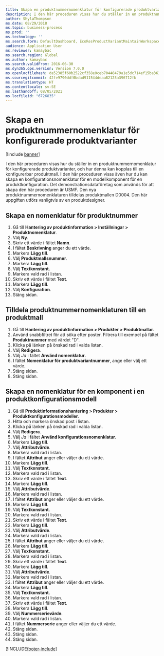 ```yaml
---
title: Skapa en produktnummernomenklatur för konfigurerade produktvarianter
description: I den här proceduren visas hur du ställer in en produktnummernomenklatur för konfigurerade produktvarianter, och hur denna kan kopplas till en konfigurerbar produktmall.
author: ShylaThompson
ms.date: 08/29/2018
ms.topic: business-process
ms.prod: ''
ms.technology: ''
ms.search.form: DefaultDashboard, EcoResProductVariantMaintainWorkspace, EcoResNomenclature, EcoResProductListPage, EcoResProductDetails, PCProductConfigurationModelListPage, PCProductConfigurationModelDetails
audience: Application User
ms.reviewer: kamaybac
ms.search.region: Global
ms.author: kamaybac
ms.search.validFrom: 2016-06-30
ms.dyn365.ops.version: Version 7.0.0
ms.openlocfilehash: da52385f60b2522cf358e0ceb70448479a1e5dc714ef15ba361611ed404ed852
ms.sourcegitcommit: 42fe9790ddf0bdad911544deaa82123a396712fb
ms.translationtype: HT
ms.contentlocale: sv-SE
ms.lasthandoff: 08/05/2021
ms.locfileid: "6726835"
---
```

# <a name="create-a-product-number-nomenclature-for-configured-product-variants"></a>Skapa en produktnummernomenklatur för konfigurerade produktvarianter

[!include [banner](../../includes/banner.md)]

I den här proceduren visas hur du ställer in en produktnummernomenklatur för konfigurerade produktvarianter, och hur denna kan kopplas till en konfigurerbar produktmall. I den här proceduren visas även hur du kan skapa en konfigurationsnomenklatur för en modellkomponent för en produktkonfiguration. Det demonstrationsdataföretag som används för att skapa den här proceduren är USMF. Den nya produktnummernomenklaturen tilldelas produktmallen D0004. Den här uppgiften utförs vanligtvis av en produktdesigner.

## <a name="create-a-product-number-nomenclature"></a>Skapa en nomenklatur för produktnummer

1. Gå till **Hantering av produktinformation \> Inställningar \> Produktnomenklatur**.
1. Välj **Ny**.
1. Skriv ett värde i fältet **Namn**.
1. I fältet **Beskrivning** anger du ett värde.
1. Markera **Lägg till**.
1. Välj **Produktmallsnummer**.
1. Markera **Lägg till**.
1. Välj **Textkonstant**.
1. Markera vald rad i listan.
1. Skriv ett värde i fältet **Text**.
1. Markera **Lägg till**.
1. Välj **Konfiguration**.
1. Stäng sidan.

## <a name="assign-the-product-number-nomenclature-to-a-product-master"></a>Tilldela produktnummernomenklaturen till en produktmall

1. Gå till **Hantering av produktinformation \> Produkter \> Produktmallar**.
1. Använd snabbfiltret för att söka efter poster. Filtrera till exempel på fältet **Produktnummer** med värdet "D".
1. Klicka på länken på önskad rad i valda listan.
1. Välj **Redigera**.
1. Välj *Ja* i fältet **Använd nomenklatur**.
1. I fältet **Nomenklatur för produktvariantnummer**, ange eller välj ett värde.
1. Stäng sidan.
1. Stäng sidan.

## <a name="create-nomenclature-for-a-product-configuration-model-component"></a>Skapa en nomenklatur för en komponent i en produktkonfigurationsmodell

1. Gå till **Produktinformationshantering \> Produkter \> Produktkonfigurationsmodeller**.
1. Hitta och markera önskad post i listan.
1. Klicka på länken på önskad rad i valda listan.
1. Välj **Redigera**.
1. Välj *Ja* i fältet **Använd konfigurationsnomenklatur**.
1. Markera **Lägg till**.
1. Välj **Attributvärde**.
1. Markera vald rad i listan.
1. I fältet **Attribut** anger eller väljer du ett värde.
1. Markera **Lägg till**.
1. Välj **Textkonstant**.
1. Markera vald rad i listan.
1. Skriv ett värde i fältet **Text**.
1. Markera **Lägg till**.
1. Välj **Attributvärde**.
1. Markera vald rad i listan.
1. I fältet **Attribut** anger eller väljer du ett värde.
1. Markera **Lägg till**.
1. Välj **Textkonstant**.
1. Markera vald rad i listan.
1. Skriv ett värde i fältet **Text**.
1. Markera **Lägg till**.
1. Välj **Attributvärde**.
1. Markera vald rad i listan.
1. I fältet **Attribut** anger eller väljer du ett värde.
1. Markera **Lägg till**.
1. Välj **Textkonstant**.
1. Markera vald rad i listan.
1. Skriv ett värde i fältet **Text**.
1. Markera **Lägg till**.
1. Välj **Attributvärde**.
1. Markera vald rad i listan.
1. I fältet **Attribut** anger eller väljer du ett värde.
1. Markera **Lägg till**.
1. Välj **Textkonstant**.
1. Markera vald rad i listan.
1. Skriv ett värde i fältet **Text**.
1. Markera **Lägg till**.
1. Välj **Nummerserievärde**.
1. Markera vald rad i listan.
1. I fältet **Nummerserie** anger eller väljer du ett värde.
1. Stäng sidan.
1. Stäng sidan.
1. Stäng sidan.

[!INCLUDE[footer-include](../../../includes/footer-banner.md)]